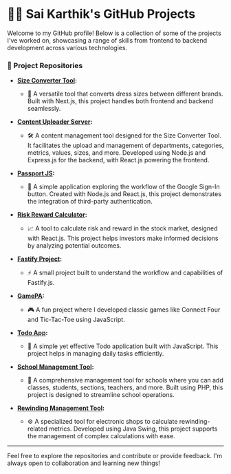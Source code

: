 # 👨‍💻 Sai Karthik's GitHub Projects

Welcome to my GitHub profile! Below is a collection of some of the projects I've worked on, showcasing a range of skills from frontend to backend development across various technologies.

### 🚀 Project Repositories

- **[Size Converter Tool](https://github.com/Saikarthik-M/project-repo):**
  - 👗 A versatile tool that converts dress sizes between different brands. Built with Next.js, this project handles both frontend and backend seamlessly.

- **[Content Uploader Server](https://github.com/Saikarthik-M/content-uploader-server):**
  - 🛠️ A content management tool designed for the Size Converter Tool. It facilitates the upload and management of departments, categories, metrics, values, sizes, and more. Developed using Node.js and Express.js for the backend, with React.js powering the frontend.

- **[Passport JS](https://github.com/Saikarthik-M/passport-js):**
  - 🔐 A simple application exploring the workflow of the Google Sign-In button. Created with Node.js and React.js, this project demonstrates the integration of third-party authentication.

- **[Risk Reward Calculator](https://github.com/Saikarthik-M/rr):**
  - 📈 A tool to calculate risk and reward in the stock market, designed with React.js. This project helps investors make informed decisions by analyzing potential outcomes.

- **[Fastify Project](https://github.com/Saikarthik-M/fastify):**
  - ⚡ A small project built to understand the workflow and capabilities of Fastify.js.

- **[GamePA](https://github.com/Saikarthik-M/Gamepa):**
  - 🎮 A fun project where I developed classic games like Connect Four and Tic-Tac-Toe using JavaScript.

- **[Todo App](https://github.com/Saikarthik-M/todo-app):**
  - 📝 A simple yet effective Todo application built with JavaScript. This project helps in managing daily tasks efficiently.

- **[School Management Tool](https://github.com/Saikarthik-M/schoolmanagement):**
  - 🏫 A comprehensive management tool for schools where you can add classes, students, sections, teachers, and more. Built using PHP, this project is designed to streamline school operations.

- **[Rewinding Management Tool](https://github.com/Saikarthik-M/rewindingManagement):**
  - ⚙️ A specialized tool for electronic shops to calculate rewinding-related metrics. Developed using Java Swing, this project supports the management of complex calculations with ease.

---

Feel free to explore the repositories and contribute or provide feedback. I'm always open to collaboration and learning new things!

